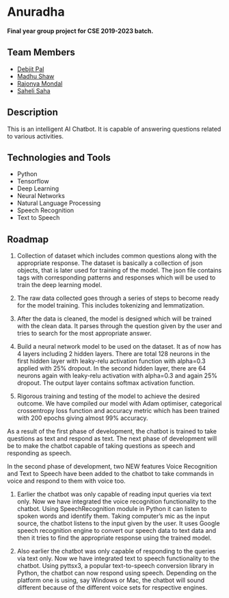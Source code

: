 # Anuradha
<b>Final year group project for CSE 2019-2023 batch.</b>
## Team Members
- [Debjit Pal](https://github.com/debjitpal5040)
- [Madhu Shaw](https://github.com/madhushaw1012)
- [Rajonya Mondal](https://github.com/rajonya-eng)
- [Saheli Saha](https://github.com/sahelisaha2k)

## Description
This is an intelligent AI Chatbot. It is capable of answering questions related to various activities.

## Technologies and Tools
* Python
* Tensorflow
* Deep Learning
* Neural Networks
* Natural Language Processing
* Speech Recognition
* Text to Speech

## Roadmap
	
1. Collection of dataset which includes common questions along with the appropriate response. The dataset is basically a collection of json 		objects, that is later used for training of the model. The json file contains tags with corresponding patterns and responses which will be used to 	   train the deep learning model.
   
2. The raw data collected goes through a series of steps to become ready for the model training. This includes tokenizing and lemmatization.


3. After the data is cleaned, the model is designed which will be trained with the clean data. It parses through the question given by the user and tries to search for the most appropriate answer.


4. Build a neural network model to be used on the dataset. It as of now has 4 layers including 2 hidden layers. There are total 128 neurons in the first hidden layer with leaky-relu activation function with alpha=0.3 applied with 25% dropout. In the second hidden layer, there are 64 neurons again with leaky-relu activation with alpha=0.3 and again 25% dropout. The output layer contains softmax activation function.


5. Rigorous training and testing of the model to achieve the desired outcome. We have compiled our model with Adam optimiser, categorical crossentropy loss function and accuracy metric which has been trained with 200 epochs giving almost 99% accuracy.

As a result of the first phase of development, the chatbot is trained to take questions as text and respond as text. The next phase of development will be to make the chatbot capable of taking questions as speech and responding as speech.

In the second phase of development, two NEW features Voice Recognition and Text to Speech have been added to the chatbot to take commands in voice and respond to them with voice too.


1. Earlier the chatbot was only capable of reading input queries via text only. Now we have integrated the voice recognition functionality to the chatbot. Using SpeechRecognition module in Python it can listen to spoken words and identify them. Taking computer’s mic as the input source, the chatbot listens to the input given by the user. It uses Google speech recognition engine to convert our speech data to text data and then it tries to find the appropriate response using the trained model.


2. Also earlier the chatbot was only capable of responding to the queries via text only. Now we have integrated text to speech functionality to the chatbot. Using pyttsx3, a popular text-to-speech conversion library in Python, the chatbot can now respond using speech. Depending on the platform one is using, say Windows or Mac, the chatbot will sound different because of the different voice sets for respective engines.

